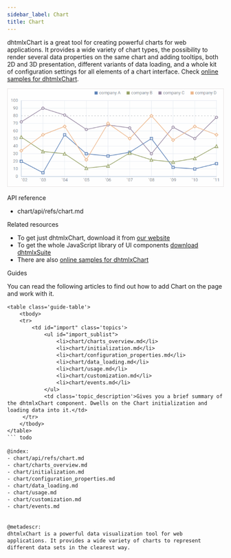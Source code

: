 ```yaml
---
sidebar_label: Chart
title: Chart
---          
```


dhtmlxChart is a great tool for creating powerful charts for web applications. It provides a wide variety of chart types, the possibility to render several data properties on the same chart and adding tooltips, 
both 2D and 3D presentation, different variants of data loading, and a whole kit of configuration settings for all elements of a chart interface. 
Check [online samples for dhtmlxChart](https://docs.dhtmlx.com/suite/samples/chart/). 

![](../assets/chart/line_overview.png)

<div class="h2">API reference</div>

- chart/api/refs/chart.md

<div class="h2">Related resources</div>

- To get just dhtmlxChart, download it from [our website](https://dhtmlx.com/docs/products/dhtmlxChart/download.shtml)
- To get the whole JavaScript library of UI components [download dhtmlxSuite](https://dhtmlx.com/docs/products/dhtmlxSuite/download.shtml)          
- There are also [online samples for dhtmlxChart](https://docs.dhtmlx.com/suite/samples/chart/)  


<div class="h2">Guides</div>

You can read the following articles to find out how to add Chart on the page and work with it.

``` todo
<table class='guide-table'>
	<tbody>
    <tr>
        <td id="import" class='topics'>        	
            <ul id="import_sublist">
          		<li>chart/charts_overview.md</li>      
                <li>chart/initialization.md</li>
                <li>chart/configuration_properties.md</li>
                <li>chart/data_loading.md</li>
                <li>chart/usage.md</li>
                <li>chart/customization.md</li>               
                <li>chart/events.md</li>
            </ul>
            <td class='topic_description'>Gives you a brief summary of the dhtmlxChart component. Dwells on the Chart initialization and loading data into it.</td>
     </tr>     
   	</tbody>
</table>
``` todo

@index:
- chart/api/refs/chart.md
- chart/charts_overview.md
- chart/initialization.md 
- chart/configuration_properties.md
- chart/data_loading.md
- chart/usage.md
- chart/customization.md
- chart/events.md

 
@metadescr:
dhtmlxChart is a powerful data visualization tool for web applications. It provides a wide variety of charts to represent different data sets in the clearest way. 
